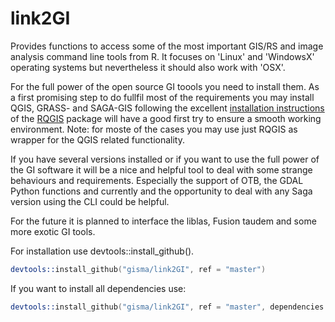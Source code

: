 # link2GI

Provides functions to access some of the most important GIS/RS and image analysis command line tools from R.  It focuses on 'Linux' and 'WindowsX' operating systems but nevertheless it should also work with 'OSX'. 

For the full power of the open source GI toools you need to install  them. As a first promising step to do fullfil most of the requirements you may install QGIS, GRASS- and SAGA-GIS following the excellent [installation instructions](https://github.com/jannes-m/RQGIS/blob/master/vignettes/install_guide.Rmd)  of the [RQGIS](https://cran.r-project.org/web/packages/RQGIS/index.html) package will have a good first try to ensure a smooth working environment. Note: for moste of the cases you may use just RQGIS as wrapper for the QGIS related functionality. 

If you have several versions installed or if you want to use the full power of the GI software it will be a nice and helpful tool to deal with some strange behaviours and requirements. Especially the support of OTB, the GDAL Python functions and currently and the opportunity to deal with any Saga version using the CLI could be helpful.

For the future it is planned to interface the liblas, Fusion taudem and some more exotic GI tools.


For installation use devtools::install_github().

```S
devtools::install_github("gisma/link2GI", ref = "master")
```

If you want to install all dependencies use:

```S
devtools::install_github("gisma/link2GI", ref = "master", dependencies = TRUE, force = TRUE)
```
